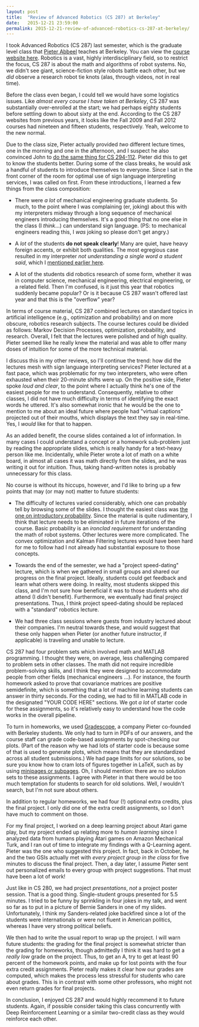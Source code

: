 ```yaml
---
layout: post
title:  "Review of Advanced Robotics (CS 287) at Berkeley"
date:   2015-12-21 23:59:00
permalink: 2015-12-21-review-of-advanced-robotics-cs-287-at-berkeley/
---
```


I took Advanced Robotics (CS 287) last semester, which is the graduate level class that [Pieter
Abbeel](http://www.cs.berkeley.edu/~pabbeel/) teaches at Berkeley. You can view the [course website
here](http://www.cs.berkeley.edu/~pabbeel/cs287-fa15/). Robotics is a vast, highly interdisciplinary
field, so to restrict the focus, CS 287 is about the math and algorithms of robot systems. No, we
didn't see giant, science-fiction style robots battle each other, but we *did* observe a research
robot tie knots (alas, through videos, not in real time).

Before the class even began, I could tell we would have some logistics issues. Like *almost every
course I have taken at Berkeley*, CS 287 was substantially over-enrolled at the start; we had
perhaps eighty students before settling down to about sixty at the end.  According to the CS 287
websites from previous years, it looks like the Fall 2009 and Fall 2012 courses had nineteen and
fifteen students, respectively. Yeah, welcome to the new normal.

Due to the class size, Pieter actually provided *two* different lecture times, one in the morning
and one in the afternoon, and I suspect he also convinced John to [do the same thing for CS
294-112](http://danieltakeshi.github.io/2015-12-17-review-of-deep-reinforcement-learning-cs-294-112-at-berkeley/).
Pieter did this to get to know the students better. During some of the class breaks, he would ask a
handful of students to introduce themselves to everyone. Since I sat in the front corner of the room
for optimal use of sign language interpreting services, I was called on first. From these
    introductions, I learned a few things from the class composition:

- There were *a lot* of mechanical engineering graduate students. So much, to the point where I was
  complaining (er, joking) about this with my interpreters midway through a long sequence of
  mechanical engineers introducing themselves.  It's a good thing that no one else in the class (I
  *think*...) can understand sign language. (PS: to mechanical engineers reading this, I *was*
  joking so please don't get angry.)

- A *lot* of the students **do not speak clearly**! Many are quiet, have heavy foreign accents, or
  exhibit both qualities. The most egregious case resulted in my interpreter *not understanding a
  single word a student said*, which I [mentioned earlier
  here](http://danieltakeshi.github.io/why-can-certain-people-understand-foreign-accents-easily/).

- A lot of the students did robotics research of some form, whether it was in computer science,
  mechanical engineering, electrical engineering, or a related field.  Then I'm confused, is it just
  this year that robotics suddenly became popular? Or is it because CS 287 wasn't offered last year
  and that this is the "overflow" year?

In terms of course material, CS 287 combined lectures on standard topics in artificial intelligence
(e.g., optimization and probability) and on more obscure, robotics research subjects. The course
lectures could be divided as follows: Markov Decision Processes, optimization, probability, and
research. Overall, I felt that the lectures were polished and of high quality. Pieter seemed like he
really knew the material and was able to offer many doses of intuition for some of the more
technical material.

I discuss this in my other reviews, so I'll continue the trend: how did the lectures mesh with sign
language interpreting services? Pieter lectured at a fast pace, which was problematic for my two
interpreters, who were often exhausted when their 20-minute shifts were up. On the positive side,
Pieter spoke *loud and clear*, to the point where I actually think he's one of the easiest people
for me to understand. Consequently, relative to other classes, I did not have much difficulty in
terms of identifying the exact words he uttered. It's also somewhat ironic that he would be the one
to mention to me about an ideal future where people had "virtual captions" projected out of their
mouths, which displays the text they say in real-time. Yes, I *would* like for that to happen.

As an added benefit, the course slides contained a lot of information. In many cases I could
understand a concept or a homework sub-problem just by reading the appropriate slides, which is
really handy for a text-heavy person like me. Incidentally, while Pieter wrote a lot of math on a
white board, in almost all cases it was math directly from the slides, and he was writing it out for
intuition. Thus, taking hand-written notes is probably unnecessary for this class.

No course is without its hiccups, however, and I'd like to bring up a few points that may (or may
not) matter to future students:

- The difficulty of lectures varied considerably, which one can probably tell by browsing some of
  the slides. I thought the easiest class was [the one on introductory
  probability](http://www.cs.berkeley.edu/~pabbeel/cs287-fa15/slides/lecture12-probability-review.pdf).
  Since the material is quite rudimentary, I think that lecture needs to be eliminated in future
  iterations of the course. Basic probability is an *ironclad requirement* for understanding the
  math of robot systems. Other lectures were more complicated.  The convex optimization and Kalman
  Filtering lectures would have been hard for me to follow had I not already had substantial
  exposure to those concepts.

- Towards the end of the semester, we had a "project speed-dating" lecture, which is when we
  gathered in small groups and shared our progress on the final project.  Ideally, students could
  get feedback and learn what others were doing. In reality, most students skipped this class, and
  I'm not sure how beneficial it was to those students who *did* attend (I didn't benefit).
  Furthermore, we eventually had final project presentations.  Thus, I think project speed-dating
  should be replaced with a "standard" robotics lecture.

- We had three class sessions where guests from industry lectured about their companies. I'm neutral
  towards these, and would suggest that these only happen when Pieter (or another future instructor,
  if applicable) is traveling and unable to lecture.

CS 287 had four problem sets which involved math and MATLAB programming.  I thought they were, on
average, less challenging compared to problem sets in other classes.  The math did not require
incredible problem-solving skills, and I think they were designed to accommodate people from other
fields (mechanical engineers ...). For instance, the fourth homework asked to prove that covariance
matrices are positive semidefinite, which is something that a lot of machine learning students can
answer in thirty seconds. For the coding, we had to fill in MATLAB code in the designated "YOUR CODE
HERE" sections. We got *a lot* of starter code for these assignments, so it's relatively easy to
understand how the code works in the overall pipeline.

To turn in homeworks, we used [Gradescope](https://gradescope.com/), a company Pieter co-founded
with Berkeley students. We only had to turn in PDFs of our answers, and the course staff can grade
code-based assignments by spot-checking our plots. (Part of the reason why we had lots of starter
code is because some of that is used to generate plots, which means that they are standardized
across all student submissions.) We had page limits for our solutions, so be sure you know how to
cram lots of figures together in LaTeX, such as by using [minipages or
subpages](http://tex.stackexchange.com/questions/37581/latex-figures-side-by-side). Oh, I should
mention: there are no solution sets to these assignments. I agree with Pieter in that there would be
too much temptation for students to search for old solutions. Well, *I* wouldn't search, but I'm not
sure about others.

In addition to regular homeworks, we had four (!) optional extra credits, plus the final project. I
only did one of the extra credit assignments, so I don't have much to comment on those.

For my final project, I worked on a deep learning project about Atari game play, but my project
ended up relating more to *human learning* since I analyzed data from humans playing Atari games on
Amazon Mechanical Turk, and I ran out of time to integrate my findings with a Q-Learning agent.
Pieter was the one who suggested this project. In fact, back in October, he and the two GSIs
actually met with *every project group in the class* for five minutes to discuss the final project.
Then, a day later, I assume Pieter sent out personalized emails to every group with project
suggestions. That must have been a lot of work!

Just like in CS 280, we had project *presentations*, *not* a project poster session. That is a good
thing. Single-student groups presented for 5.5 minutes. I tried to be funny by sprinkling in four
jokes in my talk, and went so far as to put in a picture of Bernie Sanders in one of my slides.
Unfortunately, I think my Sanders-related joke backfired since a lot of the students were
internationals or were not fluent in American politics, whereas I have very strong political
beliefs.

We then had to write the usual report to wrap up the project. I will warn future students: the
grading for the final project is somewhat stricter than the grading for homeworks, though admittedly
I think it was hard to get a *really low* grade on the project. Thus, to get an A, try to get at
least 90 percent of the homework points, and make up for lost points with the four extra credit
assignments. Pieter really makes it clear how our grades are computed, which makes the process less
stressful for students who care about grades. This is in contrast with some other professors, who
might not even return grades for final projects.

In conclusion, I enjoyed CS 287 and would highly recommend it to future students. Again, if possible
consider taking this class concurrently with Deep Reinforcement Learning or a similar two-credit
class as they would reinforce each other.
